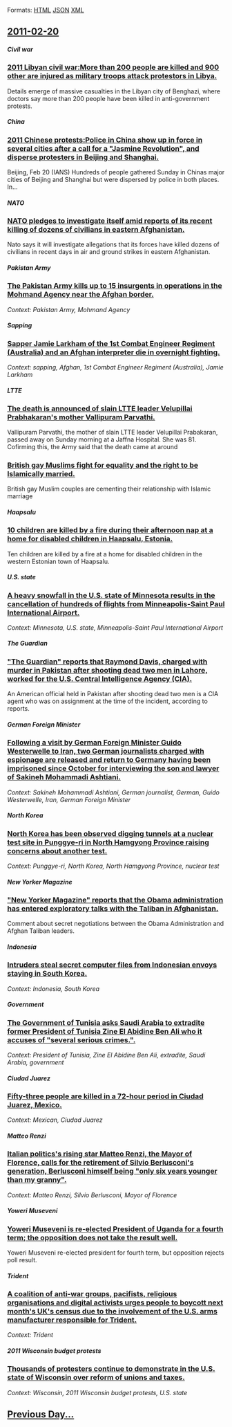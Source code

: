 
Formats: [HTML](2011/02/20/index.html)  [JSON](2011/02/20/index.json)  [XML](2011/02/20/index.xml)  

## [2011-02-20](/news/2011/02/20/index.md)

##### Civil war
### [2011 Libyan civil war:More than 200 people are killed and 900 other are injured as military troops attack protestors in Libya.](/news/2011/02/20/2011-libyan-civil-war-more-than-200-people-are-killed-and-900-other-are-injured-as-military-troops-attack-protestors-in-libya.md)
Details emerge of massive casualties in the Libyan city of Benghazi, where doctors say more than 200 people have been killed in anti-government protests.

##### China
### [2011 Chinese protests:Police in China show up in force in several cities after a call for a "Jasmine Revolution", and disperse protesters in Beijing and Shanghai. ](/news/2011/02/20/2011-chinese-protests-police-in-china-show-up-in-force-in-several-cities-after-a-call-for-a-jasmine-revolution-and-disperse-protesters-in.md)
Beijing, Feb 20 (IANS) Hundreds of people gathered Sunday in Chinas major cities of Beijing and Shanghai but were dispersed by police in both places. In...

##### NATO
### [NATO pledges to investigate itself amid reports of its recent killing of dozens of civilians in eastern Afghanistan. ](/news/2011/02/20/nato-pledges-to-investigate-itself-amid-reports-of-its-recent-killing-of-dozens-of-civilians-in-eastern-afghanistan.md)
Nato says it will investigate allegations that its forces have killed dozens of civilians in recent days in air and ground strikes in eastern Afghanistan.

##### Pakistan Army
### [The Pakistan Army kills up to 15 insurgents in operations in the Mohmand Agency near the Afghan border. ](/news/2011/02/20/the-pakistan-army-kills-up-to-15-insurgents-in-operations-in-the-mohmand-agency-near-the-afghan-border.md)
_Context: Pakistan Army, Mohmand Agency_

##### Sapping
### [Sapper Jamie Larkham of the 1st Combat Engineer Regiment (Australia) and an Afghan interpreter die in overnight fighting. ](/news/2011/02/20/sapper-jamie-larkham-of-the-1st-combat-engineer-regiment-australia-and-an-afghan-interpreter-die-in-overnight-fighting.md)
_Context: sapping, Afghan, 1st Combat Engineer Regiment (Australia), Jamie Larkham_

##### LTTE
### [The death is announced of slain LTTE leader Velupillai Prabhakaran's mother Vallipuram Parvathi. ](/news/2011/02/20/the-death-is-announced-of-slain-ltte-leader-velupillai-prabhakaran-s-mother-vallipuram-parvathi.md)
Vallipuram Parvathi, the mother of slain LTTE leader Velupillai Prabakaran, passed away on Sunday morning at a Jaffna Hospital. She was 81. Cofirming this, the Army said that the death came at around

##### 
### [British gay Muslims fight for equality and the right to be Islamically married. ](/news/2011/02/20/british-gay-muslims-fight-for-equality-and-the-right-to-be-islamically-married.md)
British gay Muslim couples are cementing their relationship with Islamic marriage

##### Haapsalu
### [10 children are killed by a fire during their afternoon nap at a home for disabled children in Haapsalu, Estonia. ](/news/2011/02/20/10-children-are-killed-by-a-fire-during-their-afternoon-nap-at-a-home-for-disabled-children-in-haapsalu-estonia.md)
Ten children are killed by a fire at a home for disabled children in the western Estonian town of Haapsalu.

##### U.S. state
### [A heavy snowfall in the U.S. state of Minnesota results in the cancellation of hundreds of flights from Minneapolis-Saint Paul International Airport. ](/news/2011/02/20/a-heavy-snowfall-in-the-u-s-state-of-minnesota-results-in-the-cancellation-of-hundreds-of-flights-from-minneapolis-saint-paul-international.md)
_Context: Minnesota, U.S. state, Minneapolis-Saint Paul International Airport_

##### The Guardian
### ["The Guardian" reports that Raymond Davis, charged with murder in Pakistan after shooting dead two men in Lahore, worked for the U.S. Central Intelligence Agency (CIA). ](/news/2011/02/20/the-guardian-reports-that-raymond-davis-charged-with-murder-in-pakistan-after-shooting-dead-two-men-in-lahore-worked-for-the-u-s-centra.md)
An American official held in Pakistan after shooting dead two men is a CIA agent who was on assignment at the time of the incident, according to reports.

##### German Foreign Minister
### [Following a visit by German Foreign Minister Guido Westerwelle to Iran, two German journalists charged with espionage are released and return to Germany having been imprisoned since October for interviewing the son and lawyer of Sakineh Mohammadi Ashtiani.](/news/2011/02/20/following-a-visit-by-german-foreign-minister-guido-westerwelle-to-iran-two-german-journalists-charged-with-espionage-are-released-and-retur.md)
_Context: Sakineh Mohammadi Ashtiani, German journalist, German, Guido Westerwelle, Iran, German Foreign Minister_

##### North Korea
### [North Korea has been observed digging tunnels at a nuclear test site in Punggye-ri in North Hamgyong Province raising concerns about another test. ](/news/2011/02/20/north-korea-has-been-observed-digging-tunnels-at-a-nuclear-test-site-in-punggye-ri-in-north-hamgyong-province-raising-concerns-about-another.md)
_Context: Punggye-ri, North Korea, North Hamgyong Province, nuclear test_

##### New Yorker Magazine
### ["New Yorker Magazine" reports that the Obama administration has entered exploratory talks with the Taliban in Afghanistan. ](/news/2011/02/20/new-yorker-magazine-reports-that-the-obama-administration-has-entered-exploratory-talks-with-the-taliban-in-afghanistan.md)
Comment about secret negotiations between the Obama Administration and Afghan Taliban leaders.

##### Indonesia
### [Intruders steal secret computer files from Indonesian envoys staying in South Korea. ](/news/2011/02/20/intruders-steal-secret-computer-files-from-indonesian-envoys-staying-in-south-korea.md)
_Context: Indonesia, South Korea_

##### Government
### [The Government of Tunisia asks Saudi Arabia to extradite former President of Tunisia Zine El Abidine Ben Ali who it accuses of "several serious crimes.". ](/news/2011/02/20/the-government-of-tunisia-asks-saudi-arabia-to-extradite-former-president-of-tunisia-zine-el-abidine-ben-ali-who-it-accuses-of-several-seri.md)
_Context: President of Tunisia,  Zine El Abidine Ben Ali, extradite, Saudi Arabia, government_

##### Ciudad Juarez
### [Fifty-three people are killed in a 72-hour period in Ciudad Juarez, Mexico. ](/news/2011/02/20/fifty-three-people-are-killed-in-a-72-hour-period-in-ciudad-juarez-mexico.md)
_Context: Mexican, Ciudad Juarez_

##### Matteo Renzi
### [Italian politics's rising star Matteo Renzi, the Mayor of Florence, calls for the retirement of Silvio Berlusconi's generation, Berlusconi himself being "only six years younger than my granny". ](/news/2011/02/20/italian-politics-s-rising-star-matteo-renzi-the-mayor-of-florence-calls-for-the-retirement-of-silvio-berlusconi-s-generation-berlusconi-h.md)
_Context: Matteo Renzi, Silvio Berlusconi, Mayor of Florence_

##### Yoweri Museveni
### [Yoweri Museveni is re-elected President of Uganda for a fourth term; the opposition does not take the result well. ](/news/2011/02/20/yoweri-museveni-is-re-elected-president-of-uganda-for-a-fourth-term-the-opposition-does-not-take-the-result-well.md)
Yoweri Museveni re-elected president for fourth term, but opposition rejects poll result.

##### Trident
### [A coalition of anti-war groups, pacifists, religious organisations and digital activists urges people to boycott next month's UK's census due to the involvement of the U.S. arms manufacturer responsible for Trident. ](/news/2011/02/20/a-coalition-of-anti-war-groups-pacifists-religious-organisations-and-digital-activists-urges-people-to-boycott-next-month-s-uk-s-census-du.md)
_Context: Trident_

##### 2011 Wisconsin budget protests
### [Thousands of protesters continue to demonstrate in the U.S. state of Wisconsin over reform of unions and taxes. ](/news/2011/02/20/thousands-of-protesters-continue-to-demonstrate-in-the-u-s-state-of-wisconsin-over-reform-of-unions-and-taxes.md)
_Context: Wisconsin, 2011 Wisconsin budget protests, U.S. state_

## [Previous Day...](/news/2011/02/19/index.md)

